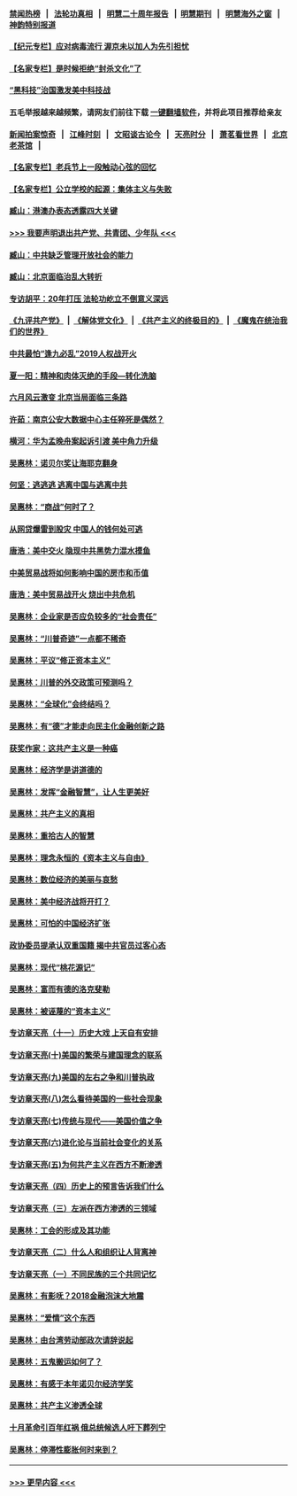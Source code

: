 #### [禁闻热榜](热点新闻.md?=0)  &nbsp;&nbsp;|&nbsp;&nbsp; [法轮功真相](https://github.com/gfw-breaker/truth/blob/master/README.md?=0) &nbsp;&nbsp;|&nbsp;&nbsp; [明慧二十周年报告](https://github.com/gfw-breaker/mh-reports/blob/master/README.md?=0) &nbsp;&nbsp;|&nbsp;&nbsp;[明慧期刊](https://github.com/gfw-breaker/mh-qikan) &nbsp;&nbsp;|&nbsp;&nbsp; [明慧海外之窗](https://github.com/gfw-breaker/mh-news/blob/master/README.md?=0) &nbsp;&nbsp;|&nbsp;&nbsp; [神韵特别报道](https://github.com/gfw-breaker/mh-news/blob/master/shenyun.md?=0)
#### [【纪元专栏】应对病毒流行 渥京未以加人为先引担忧](../pages/nsc423/n11875714.md?t=03122231) 
#### [【名家专栏】是时候拒绝“封杀文化”了](../pages/nsc423/n11814093.md?t=03122231) 
#### [“黑科技”治国激发美中科技战](../pages/nsc423/n11638056.md?t=03122231) 
#### 五毛举报越来越频繁，请网友们前往下载 [一键翻墙软件](https://github.com/gfw-breaker/ssr-accounts)，并将此项目推荐给亲友
#### [新闻拍案惊奇](https://github.com/gfw-breaker/banned-news/blob/master/pages/link4.md) &nbsp;&nbsp;|&nbsp;&nbsp; [江峰时刻](https://github.com/gfw-breaker/banned-news/blob/master/pages/link4.md) &nbsp;&nbsp;|&nbsp;&nbsp; [文昭谈古论今](https://github.com/gfw-breaker/banned-news/blob/master/pages/link4.md) &nbsp;&nbsp;|&nbsp;&nbsp; [天亮时分](https://github.com/gfw-breaker/banned-news/blob/master/pages/link4.md) &nbsp;&nbsp;|&nbsp;&nbsp; [萧茗看世界](https://github.com/gfw-breaker/banned-news/blob/master/pages/link4.md) &nbsp;&nbsp;|&nbsp;&nbsp; [北京老茶馆](https://github.com/gfw-breaker/banned-news/blob/master/pages/link4.md) &nbsp;&nbsp;|&nbsp;&nbsp; 
#### [【名家专栏】老兵节上一段触动心弦的回忆](../pages/nsc423/n11646016.md?t=03122231) 
#### [【名家专栏】公立学校的起源：集体主义与失败](../pages/nsc423/n11601833.md?t=03122231) 
#### [臧山：港澳办表态透露四大关键](../pages/nsc423/n11421628.md?t=03122231) 
#### [>>> 我要声明退出共产党、共青团、少年队 <<<](https://github.com/begood0513/goodnews/blob/master/quit/letter.md) 
#### [臧山：中共缺乏管理开放社会的能力](../pages/nsc423/n11407457.md?t=03122231) 
#### [臧山：北京面临治乱大转折](../pages/nsc423/n11406895.md?t=03122231) 
#### [专访胡平：20年打压 法轮功屹立不倒意义深远](../pages/nsc423/n11398800.md?t=03122231) 
#### [《九评共产党》](https://github.com/begood0513/9ping.md/blob/master/README.md) &nbsp;|&nbsp; [《解体党文化》](../../../../jtdwh.md/blob/master/README.md)  &nbsp;|&nbsp; [《共产主义的终极目的》](../../../../gczydzjmd.md/blob/master/README.md) &nbsp;|&nbsp; [《魔鬼在统治我们的世界》](../../../../mgztzwmdsj.md/blob/master/README.md) 
#### [中共最怕“逢九必乱”2019人权战开火](../pages/nsc423/n11385248.md?t=03122231) 
#### [夏一阳：精神和肉体灭绝的手段—转化洗脑](../pages/nsc423/n11368250.md?t=03122231) 
#### [六月风云激变 北京当局面临三条路](../pages/nsc423/n11313668.md?t=03122231) 
#### [许茹：南京公安大数据中心主任猝死是偶然？](../pages/nsc423/n11064744.md?t=03122231) 
#### [横河：华为孟晚舟案起诉引渡 美中角力升级](../pages/nsc423/n11027230.md?t=03122231) 
#### [吴惠林：诺贝尔奖让海耶克翻身](../pages/nsc423/n10890049.md?t=03122231) 
#### [何坚：逃逃逃 逃离中国与逃离中共](../pages/nsc423/n10592891.md?t=03122231) 
#### [吴惠林：“商战”何时了？](../pages/nsc423/n10573558.md?t=03122231) 
#### [从网贷爆雷到股灾 中国人的钱何处可逃](../pages/nsc423/n10572800.md?t=03122231) 
#### [唐浩：美中交火 隐现中共黑势力混水摸鱼](../pages/nsc423/n10544040.md?t=03122231) 
#### [中美贸易战将如何影响中国的房市和币值](../pages/nsc423/n10543697.md?t=03122231) 
#### [唐浩：美中贸易战开火 烧出中共危机](../pages/nsc423/n10540126.md?t=03122231) 
#### [吴惠林：企业家是否应负较多的“社会责任”](../pages/nsc423/n10535022.md?t=03122231) 
#### [吴惠林：“川普奇迹”一点都不稀奇](../pages/nsc423/n10512808.md?t=03122231) 
#### [吴惠林：平议“修正资本主义”](../pages/nsc423/n10495724.md?t=03122231) 
#### [吴惠林：川普的外交政策可预测吗？](../pages/nsc423/n10462387.md?t=03122231) 
#### [吴惠林：“全球化”会终结吗？](../pages/nsc423/n10452838.md?t=03122231) 
#### [吴惠林：有“德”才能走向民主化金融创新之路](../pages/nsc423/n10432292.md?t=03122231) 
#### [获奖作家：这共产主义是一种癌](../pages/nsc423/n10431541.md?t=03122231) 
#### [吴惠林：经济学是讲道德的](../pages/nsc423/n10398014.md?t=03122231) 
#### [吴惠林：发挥“金融智慧”，让人生更美好](../pages/nsc423/n10375019.md?t=03122231) 
#### [吴惠林：共产主义的真相](../pages/nsc423/n10351394.md?t=03122231) 
#### [吴惠林：重拾古人的智慧](../pages/nsc423/n10337691.md?t=03122231) 
#### [吴惠林：理念永恒的《资本主义与自由》](../pages/nsc423/n10316274.md?t=03122231) 
#### [吴惠林：数位经济的美丽与哀愁](../pages/nsc423/n10292946.md?t=03122231) 
#### [吴惠林：美中经济战将开打？](../pages/nsc423/n10258825.md?t=03122231) 
#### [吴惠林：可怕的中国经济扩张](../pages/nsc423/n10219147.md?t=03122231) 
#### [政协委员提承认双重国籍 揭中共官员过客心态](../pages/nsc423/n10208809.md?t=03122231) 
#### [吴惠林：现代“桃花源记”](../pages/nsc423/n10185234.md?t=03122231) 
#### [吴惠林：富而有德的洛克斐勒](../pages/nsc423/n10142264.md?t=03122231) 
#### [吴惠林：被诬蔑的“资本主义”](../pages/nsc423/n10124816.md?t=03122231) 
#### [专访章天亮（十一）历史大戏 上天自有安排](../pages/nsc423/n10094905.md?t=03122231) 
#### [专访章天亮(十)美国的繁荣与建国理念的联系](../pages/nsc423/n10094899.md?t=03122231) 
#### [专访章天亮(九)美国的左右之争和川普执政](../pages/nsc423/n10094889.md?t=03122231) 
#### [专访章天亮(八)怎么看待美国的一些社会现象](../pages/nsc423/n10094857.md?t=03122231) 
#### [专访章天亮(七)传统与现代——美国价值之争](../pages/nsc423/n10093140.md?t=03122231) 
#### [专访章天亮(六)进化论与当前社会变化的关系](../pages/nsc423/n10092036.md?t=03122231) 
#### [专访章天亮(五)为何共产主义在西方不断渗透](../pages/nsc423/n10083620.md?t=03122231) 
#### [专访章天亮（四）历史上的预言告诉我们什么](../pages/nsc423/n10083606.md?t=03122231) 
#### [专访章天亮（三）左派在西方渗透的三领域](../pages/nsc423/n10081115.md?t=03122231) 
#### [吴惠林：工会的形成及其功能](../pages/nsc423/n10080633.md?t=03122231) 
#### [专访章天亮（二）什么人和组织让人背离神](../pages/nsc423/n10076637.md?t=03122231) 
#### [专访章天亮（一）不同民族的三个共同记忆](../pages/nsc423/n10074188.md?t=03122231) 
#### [吴惠林：有影呒？2018金融泡沫大地震](../pages/nsc423/n10040534.md?t=03122231) 
#### [吴惠林：“爱情”这个东西](../pages/nsc423/n10019423.md?t=03122231) 
#### [吴惠林：由台湾劳动部政次请辞说起](../pages/nsc423/n9979679.md?t=03122231) 
#### [吴惠林：五鬼搬运如何了？](../pages/nsc423/n9925338.md?t=03122231) 
#### [吴惠林：有感于本年诺贝尔经济学奖](../pages/nsc423/n9871883.md?t=03122231) 
#### [吴惠林：共产主义渗透全球](../pages/nsc423/n9812748.md?t=03122231) 
#### [十月革命引百年红祸 俄总统候选人吁下葬列宁](../pages/nsc423/n9810182.md?t=03122231) 
#### [吴惠林：停滞性膨胀何时来到？](../pages/nsc423/n9764136.md?t=03122231) 

----
#### [ >>> 更早内容 <<< ](../indexes/nsc423-earlier.md)
